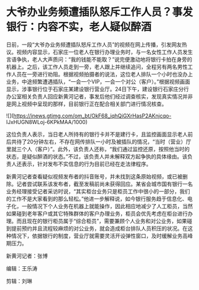 # 大爷办业务频遭插队怒斥工作人员？事发银行：内容不实，老人疑似醉酒

日前，一段“大爷办业务频遭插队怒斥工作人员”的视频在网上传播，引发网友热议。视频内容显示，石家庄一位老人在银行办理业务时，与一名女性工作人员发生言语争执，老人大声质问：“我的钱能不能取？”说完便激动地将银行卡拍在身旁的机器上。之后，该工作人员走到一旁，老人跟上并继续追问，全程另有两名男性工作人员在一旁进行劝阻。根据视频拍摄者的说法，这位老人排队一个小时也没办上业务，中途频繁遭遇插队，“一会一个VIP，一会一个对公（客户）。”根据视频画面显示，涉事银行位于石家庄某建设银行营业厅。24日下午，建设银行石家庄分行办公室相关负责人回应新黄河记者，事发后他们经过调查核实，发现真实情况并非是网上视频中呈现的那样，目前银行正在配合相关部门进行情况核查。

![](https://inews.gtimg.com/om_bt/OkF68_iqhQiGXrHasP2AKnjcqo-
IJxHUGN8WLoj-6KPkMAA/1000)

这位负责人表示，当日老人所持有的银行卡并不是建行卡，且监控画面显示老人前后共待了20分钟左右，不存在网传排队一小时及被插队的情况，“当时（营业）厅里就三个人（客户）”。此外，该负责人还称，“我们通过监控还原，按照他当时的状态，是疑似醉酒的状态。”不过，该负责人并未解释双方起争执的具体缘由。该负责人还表示，针对发布不实信息的行为目前已经在走法律程序。

新黄河记者查看疑似视频发布者的抖音账号，并未找到这条原始视频，或已被删除。记者尝试联系该发布者，截至发稿前尚未获得回应。某省会城市国有银行一名业务经理接受记者采访时说，“其实柜台业务只是柜员工作中很小的一部分，我们的工作不是大家看到的那么轻松。”他进一步解释说，如今银行服务趋于信息化、电子化，一般情况下个人业务在机器上就能操作，因此相应地减少了人工柜员，当然如果碰到老年客户或其它特殊群体的客户办理业务，柜员会优先考虑在柜台进行办理。而且现在的银行柜员属于“综合柜员”，需要兼顾个人业务和对公业务，如果碰到提前预约并且流程较麻烦的对公业务，就会造成柜台排队人员积压的状况。在这种情况下，依据银行的制度，营业厅就需要灵活开设弹性窗口，及时缓解业务高峰期压力。

新黄河记者：张博

编辑：王乐涛

剪辑：刘琳

